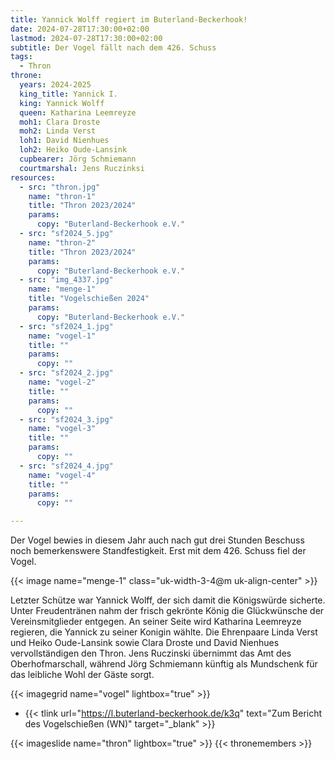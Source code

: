 ```yaml
---
title: Yannick Wolff regiert im Buterland-Beckerhook!
date: 2024-07-28T17:30:00+02:00
lastmod: 2024-07-28T17:30:00+02:00
subtitle: Der Vogel fällt nach dem 426. Schuss
tags:
  - Thron
throne:
  years: 2024-2025
  king_title: Yannick I.
  king: Yannick Wolff
  queen: Katharina Leemreyze
  moh1: Clara Droste
  moh2: Linda Verst
  loh1: David Nienhues
  loh2: Heiko Oude-Lansink
  cupbearer: Jörg Schmiemann
  courtmarshal: Jens Ruczinksi
resources:
  - src: "thron.jpg"
    name: "thron-1"
    title: "Thron 2023/2024"
    params:
      copy: "Buterland-Beckerhook e.V."
  - src: "sf2024_5.jpg"
    name: "thron-2"
    title: "Thron 2023/2024"
    params:
      copy: "Buterland-Beckerhook e.V."
  - src: "img_4337.jpg"
    name: "menge-1"
    title: "Vogelschießen 2024"
    params:
      copy: "Buterland-Beckerhook e.V."
  - src: "sf2024_1.jpg"
    name: "vogel-1"
    title: ""
    params:
      copy: ""
  - src: "sf2024_2.jpg"
    name: "vogel-2"
    title: ""
    params:
      copy: ""
  - src: "sf2024_3.jpg"
    name: "vogel-3"
    title: ""
    params:
      copy: ""
  - src: "sf2024_4.jpg"
    name: "vogel-4"
    title: ""
    params:
      copy: ""

---
```


Der Vogel bewies in diesem Jahr auch nach gut drei Stunden Beschuss noch
bemerkenswere Standfestigkeit. Erst mit dem 426. Schuss fiel der Vogel.
<!--more-->

{{< image name="menge-1" class="uk-width-3-4@m uk-align-center" >}}


Letzter Schütze war Yannick Wolff, der sich damit die Königswürde sicherte. 
Unter Freudentränen nahm der frisch gekrönte König die Glückwünsche
der Vereinsmitglieder entgegen. An seiner Seite wird Katharina Leemreyze regieren, 
die Yannick zu seiner Konigin wählte. Die Ehrenpaare Linda Verst und Heiko Oude-Lansink
sowie Clara Droste und David Nienhues vervollständigen den Thron. 
Jens Ruczinski übernimmt das Amt des Oberhofmarschall, während Jörg Schmiemann 
künftig als Mundschenk für das leibliche Wohl der Gäste sorgt.

{{< imagegrid name="vogel" lightbox="true" >}}

- {{< tlink url="https://l.buterland-beckerhook.de/k3q" text="Zum Bericht des Vogelschießen (WN)" target="_blank" >}}

{{< imageslide name="thron" lightbox="true" >}}
{{< thronemembers >}}
